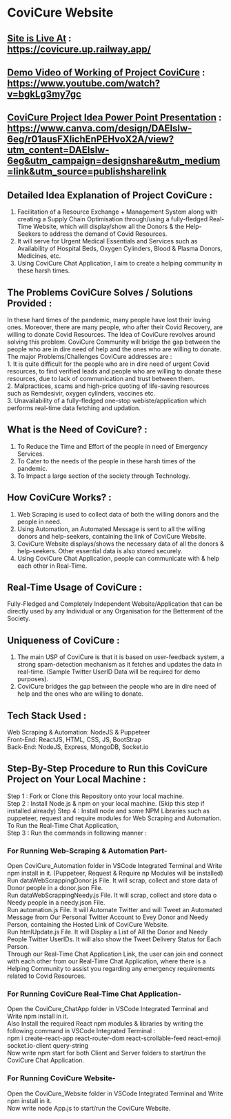 # CoviCure Website

## [Site is Live At](https://covicure.up.railway.app/) : <br/> https://covicure.up.railway.app/

## [Demo Video of Working of Project CoviCure](https://www.youtube.com/watch?v=bgkLg3my7gc) : <br/> https://www.youtube.com/watch?v=bgkLg3my7gc

## [CoviCure Project Idea Power Point Presentation](https://www.canva.com/design/DAElslw-6eg/r01ausFXlichEnPEHvoX2A/view?utm_content=DAElslw-6eg&utm_campaign=designshare&utm_medium=link&utm_source=publishsharelink) : <br/> https://www.canva.com/design/DAElslw-6eg/r01ausFXlichEnPEHvoX2A/view?utm_content=DAElslw-6eg&utm_campaign=designshare&utm_medium=link&utm_source=publishsharelink 

## Detailed Idea Explanation of Project CoviCure :  </br>
1. Facilitation of a Resource Exchange + Management System along with creating a Supply Chain Optimisation through/using a fully-fledged Real-Time Website, which will display/show all the Donors & the Help-Seekers to address the demand of Covid Resources.<br/>
2. It will serve for Urgent Medical Essentials and Services such as Availability of Hospital Beds, Oxygen Cylinders, Blood & Plasma Donors, Medicines, etc.<br/>
3. Using CoviCure Chat Application, I aim to create a helping community in these harsh times.<br/> 

## The Problems CoviCure Solves / Solutions Provided : </br>
In these hard times of the pandemic, many people have lost their loving ones. Moreover, there are many people, who after their Covid Recovery, are willing to donate Covid Resources. The Idea of CoviCure revolves around solving this problem. CoviCure Community will bridge the gap between the people who are in dire need of help and the ones who are willing to donate.<br/> 
The major Problems/Challenges CoviCure addresses are :<br/> 
        1. It is quite difficult for the people who are in dire need of urgent Covid resources, to find verified leads and people who are willing to donate these resources, due to lack of communication and trust between them.<br/> 
        2. Malpractices, scams and high-price quoting of life-saving resources such as Remdesivir, oxygen cylinders, vaccines etc.<br/> 
        3. Unavailability of a fully-fledged one-stop webiste/application which performs real-time data fetching and updation.<br/>
 
## What is the Need of CoviCure? : <br/>
1. To Reduce the Time and Effort of the people in need of Emergency Services.<br/>
2. To Cater to the needs of the people in these harsh times of the pandemic.<br/>
3. To Impact a large section of the society through Technology.<br/>
               
## How CoviCure Works? : <br/> 
1. Web Scraping is used to collect data of both the willing donors and the people in need.<br/>
2. Using Automation, an Automated Message is sent to all the willing donors and help-seekers, containing the link of CoviCure Website.<br/> 
3. CoviCure Website displays/shows the necessary data of all the donors & help-seekers. Other essential data is also stored securely.<br/>
4. Using CoviCure Chat Application, people can communicate with & help each other in Real-Time.<br/>

## Real-Time Usage of CoviCure : <br/> 
Fully-Fledged and Completely Independent Website/Application that can be directly used by any Individual or any Organisation for the Betterment of the Society. <br/>

## Uniqueness of CoviCure : </br>
1. The main USP of CoviCure is that it is based on user-feedback system, a strong spam-detection mechanism as it fetches and updates the data in real-time. (Sample Twitter UserID Data will be required for demo purposes).
2. CoviCure bridges the gap between the people who are in dire need of help and the ones who are willing to donate. 

## Tech Stack Used : <br/> 
Web Scraping & Automation: NodeJS & Puppeteer<br/> 
Front-End: ReactJS, HTML, CSS, JS, BootStrap<br/> 
Back-End: NodeJS, Express, MongoDB, Socket.io<br/> 

## Step-By-Step Procedure to Run this CoviCure Project on Your Local Machine : <br/> 
Step 1 : Fork or Clone this Repository onto your local machine.<br/>
Step 2 : Install Node.js & npm on your local machine. (Skip this step if installed already)
Step 4 : Install node and some NPM Libraries such as puppeteer, request and require modules for Web Scraping and Automation. To Run the Real-Time Chat Application,  
Step 3 : Run the commands in following manner :<br/> 
### For Running Web-Scraping & Automation Part-<br/>
Open CoviCure_Automation folder in VSCode Integrated Terminal and Write npm install in it. (Puppeteer, Request & Require np Modules will be installed)</br>
Run dataWebScrappingDonor.js File. It will scrap, collect and store data of Donor people in a donor.json File.<br/> 
Run dataWebScrappingNeedy.js File. It will scrap, collect and store data o Needy people in a needy.json File.<br/> 
Run automation.js File. It will Automate Twitter and will Tweet an Automated Message from Our Personal Twitter Account to Evey Donor and Needy Person, containing the Hosted Link of CoviCure Website.<br/> 
Run htmlUpdate.js File. It will Display a List of All the Donor and Needy People Twitter UserIDs. It will also show the Tweet Delivery Status for Each Person.<br/> Through our Real-Time Chat Application Link, the user can join and connect with each other from our Real-Time Chat Application, where there is a Helping Community to assist you regarding any emergency requirements related to Covid Resources.<br/>
### For Running CoviCure Real-Time Chat Application-<br/> 
Open the CoviCure_ChatApp folder in VSCode Integrated Terminal and Write npm install in it.</br>
Also Install the required React npm modules & libraries by writing the following command in VSCode Integrated Terminal :<br/>
        npm i create-react-app react-router-dom react-scrollable-feed react-emoji socket.io-client query-string<br/>
Now write npm start for both Client and Server folders to start/run the CoviCure Chat Application.<br/>
### For Running CoviCure Website-<br/> 
Open the CoviCure_Website folder in VSCode Integrated Terminal and Write npm install in it.</br>
Now write node App.js to start/run the CoviCure Website.<br/><br/>
